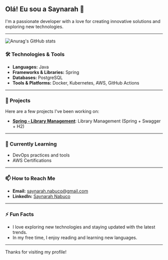  ## Olá! Eu sou a Saynarah 👋

I'm a passionate developer with a love for creating innovative solutions and exploring new technologies.

---

![Anurag's GitHub stats](https://github-readme-stats.vercel.app/api?username=saynarah&theme=algolia&show_icons=true)

### 🛠️ Technologies & Tools

- **Languages:** Java
- **Frameworks & Libraries:** Spring
- **Databases:** PostgreSQL
- **Tools & Platforms:** Docker, Kubernetes, AWS, GitHub Actions

---

### 🚀 Projects

Here are a few projects I've been working on:

- **[Spring - Library Management](https://github.com/saynarah/Library-Management)**: Library Management (Spring + Swagger + H2)

---

### 🌱 Currently Learning

- DevOps practices and tools
- AWS Certifications

---

### 📫 How to Reach Me

- **Email:** [saynarah.nabuco@gmail.com](mailto:saynarah.nabuco@gmail.com)
- **LinkedIn:** [Saynarah Nabuco](https://www.linkedin.com/in/saynarah-nabuco/)


---

### ⚡ Fun Facts

- I love exploring new technologies and staying updated with the latest trends.
- In my free time, I enjoy reading and learning new languages.

---

Thanks for visiting my profile! 
